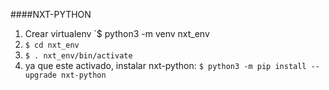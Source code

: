 ####NXT-PYTHON
                
1. Crear virtualenv `$ python3 -m venv nxt_env
2. `$ cd nxt_env`
3. `$ . nxt_env/bin/activate`
4. ya que este activado, instalar nxt-python: `$ python3 -m pip install --upgrade nxt-python`